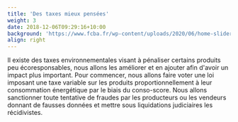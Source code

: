 ```yaml
---
title: 'Des taxes mieux pensées'
weight: 3
date: 2018-12-06T09:29:16+10:00
background: 'https://www.fcba.fr/wp-content/uploads/2020/06/home-slider-05.jpg'
align: right
---
```


Il existe des taxes environnementales visant à pénaliser certains produits peu écoresponsables, nous allons les améliorer et en ajouter afin d'avoir un impact plus important.  Pour commencer, nous allons faire voter une loi imposant une taxe variable sur les produits proportionnellement  à leur consommation énergétique par le biais du conso-score. Nous allons sanctionner toute tentative de fraudes par les producteurs ou les vendeurs donnant de fausses données et mettre sous liquidations judiciaires les récidivistes.
